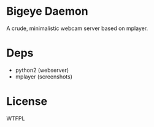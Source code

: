 # Bigeye Daemon
A crude, minimalistic webcam server based on mplayer.

# Deps
- python2 (webserver)
- mplayer (screenshots)

# License
WTFPL
